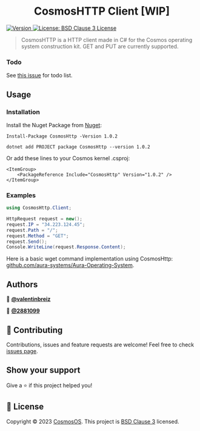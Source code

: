 ﻿<h1 align="center">CosmosHTTP Client [WIP]</h1>
<p>
  <a href="https://www.nuget.org/packages/CosmosHttp/" target="_blank">
    <img alt="Version" src="https://img.shields.io/nuget/v/CosmosHttp.svg" />
  </a>
  <a href="https://github.com/CosmosOS/CosmosHttp/blob/main/LICENSE.txt" target="_blank">
    <img alt="License: BSD Clause 3 License" src="https://img.shields.io/badge/license-BSD License-yellow.svg" />
  </a>
</p>

> CosmosHTTP is a HTTP client made in C# for the Cosmos operating system construction kit. GET and PUT are currently supported.

### Todo
See [this issue](https://github.com/CosmosOS/CosmosHttp/issues/1) for todo list.

## Usage

### Installation

Install the Nuget Package from [Nuget](https://www.nuget.org/packages/CosmosHttp/):

```PM
Install-Package CosmosHttp -Version 1.0.2
```

```PM
dotnet add PROJECT package CosmosHttp --version 1.0.2
```

Or add these lines to your Cosmos kernel .csproj:

```
<ItemGroup>
    <PackageReference Include="CosmosHttp" Version="1.0.2" />
</ItemGroup>
```

### Examples

```CS
using CosmosHttp.Client;

HttpRequest request = new();
request.IP = "34.223.124.45";
request.Path = "/";
request.Method = "GET";
request.Send();
Console.WriteLine(request.Response.Content);
```

Here is a basic wget command implementation using CosmosHttp: [github.com/aura-systems/Aura-Operating-System](https://github.com/aura-systems/Aura-Operating-System/blob/master/SRC/Aura_OS/System/Interpreter/Commands/Network/Wget.cs#L63).

## Authors

👤 **[@valentinbreiz](https://github.com/valentinbreiz)**

👤 **[@2881099](https://github.com/2881099)**

## 🤝 Contributing

Contributions, issues and feature requests are welcome! Feel free to check [issues page](https://github.com/CosmosOS/CosmosHttp/issues). 

## Show your support

Give a ⭐️ if this project helped you!

## 📝 License

Copyright © 2023 [CosmosOS](https://github.com/CosmosOS). This project is [BSD Clause 3](https://github.com/CosmosOS/CosmosHttp/blob/main/LICENSE.txt) licensed.
